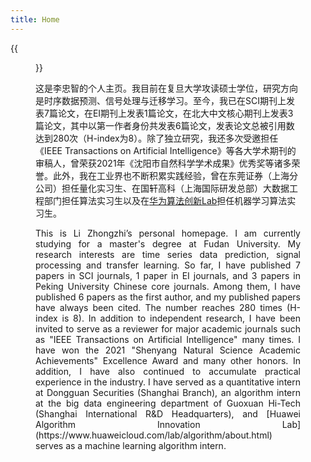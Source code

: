 ```yaml
---
title: Home
---
```


{{<figure src="https://raw.githubusercontent.com/zhongzhili/zhongzhili.github.io/master/static/media/person.jpg" title="On the Shang hai in 2023.11." width="266">}}

这是李忠智的个人主页。我目前在复旦大学攻读硕士学位，研究方向是时序数据预测、信号处理与迁移学习。至今，我已在SCI期刊上发表7篇论文，在EI期刊上发表1篇论文，在北大中文核心期刊上发表3篇论文，其中以第一作者身份共发表6篇论文，发表论文总被引用数达到280次（H-index为8）。除了独立研究，我还多次受邀担任《IEEE Transactions on Artificial Intelligence》等各大学术期刊的审稿人，曾荣获2021年《沈阳市自然科学学术成果》优秀奖等诸多荣誉。此外，我在工业界也不断积累实践经验，曾在东莞证券（上海分公司）担任量化实习生、在国轩高科（上海国际研发总部）大数据工程部门担任算法实习生以及在[华为算法创新Lab](https://www.huaweicloud.com/lab/algorithm/about.html)担任机器学习算法实习生。

<p style="text-align: justify;">This is Li Zhongzhi’s personal homepage. I am currently studying for a master's degree at Fudan University. My research interests are time series data prediction, signal processing and transfer learning. So far, I have published 7 papers in SCI journals, 1 paper in EI journals, and 3 papers in Peking University Chinese core journals. Among them, I have published 6 papers as the first author, and my published papers have always been cited. The number reaches 280 times (H-index is 8). In addition to independent research, I have been invited to serve as a reviewer for major academic journals such as "IEEE Transactions on Artificial Intelligence" many times. I have won the 2021 "Shenyang Natural Science Academic Achievements" Excellence Award and many other honors. In addition, I have also continued to accumulate practical experience in the industry. I have served as a quantitative intern at Dongguan Securities (Shanghai Branch), an algorithm intern at the big data engineering department of Guoxuan Hi-Tech (Shanghai International R&D Headquarters), and [Huawei Algorithm Innovation Lab](https://www.huaweicloud.com/lab/algorithm/about.html) serves as a machine learning algorithm intern.</p>